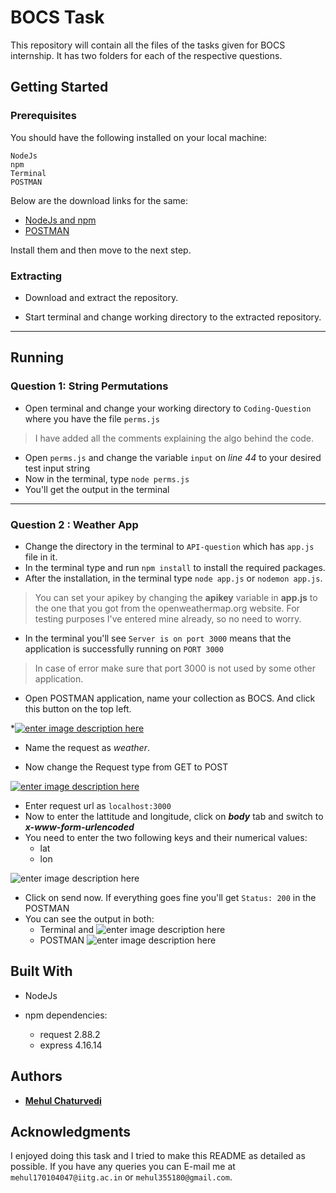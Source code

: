 
# BOCS Task

This repository will contain all the files of the tasks given for BOCS internship.
It has two folders for each of the respective questions.
  

## Getting Started

### Prerequisites

  

You should have the following installed on your local machine:

  

```
NodeJs
npm
Terminal
POSTMAN
```

Below are the download links for the same:

*  [NodeJs and npm](https://nodejs.org/en/download/)
*  [POSTMAN](https://www.postman.com/downloads/)

  

Install them and then move to the next step.

  
  

### Extracting

  

* Download and extract the repository.

* Start terminal and change working directory to the extracted repository.

<hr>
  

## Running

### Question 1: String Permutations
* Open terminal and change your working directory to ```Coding-Question``` where you have the file ```perms.js```
> I have added all the comments explaining the algo behind the code.
* Open ```perms.js``` and change the variable ```input``` on *line 44* to your desired test input string
* Now in the terminal, type ```node perms.js```
* You'll get the output in the terminal


<hr>

### Question 2 : Weather App
* Change the directory in the terminal to ```API-question``` which has ```app.js``` file in it.
* In the terminal type and run ```npm install``` to install the required packages.
* After the installation, in the terminal type ```node app.js``` or ```nodemon app.js```.

> You can set your apikey by changing the **apikey** variable in **app.js** to the one that you got from the openweathermap.org website. For testing purposes I've entered mine already, so no need to worry.

* In the terminal you'll see ```Server is on port 3000``` means that the application is successfully running on ```PORT 3000```

> In case of error make sure that port 3000 is not used by some other application.
*  Open POSTMAN application, name your collection as BOCS. And click this button on the top left.
    

*[![enter image description here](https://camo.githubusercontent.com/aaf010cbf4f68ccb8c18d53d9f1c6559759dc05d/68747470733a2f2f6c6561726e696e672d73657276696365732d6d656469612e627269676874636f76652e636f6d2f646f632d6173736574732f6e6f64652f31373931392d7573652d706f73746d616e2d687474702d72657175657374732f6e6f646531373931392d6372656174652d6e65772d726571756573742e706e67)](https://camo.githubusercontent.com/aaf010cbf4f68ccb8c18d53d9f1c6559759dc05d/68747470733a2f2f6c6561726e696e672d73657276696365732d6d656469612e627269676874636f76652e636f6d2f646f632d6173736574732f6e6f64652f31373931392d7573652d706f73746d616e2d687474702d72657175657374732f6e6f646531373931392d6372656174652d6e65772d726571756573742e706e67)

-   Name the request as  _weather_.
    
-   Now change the Request type from GET to POST
    

[![enter image description here](https://camo.githubusercontent.com/4fd8e25d5e29db3202251845c3ad40a04577a64b/68747470733a2f2f692e696d6775722e636f6d2f635734377177772e706e67)](https://camo.githubusercontent.com/4fd8e25d5e29db3202251845c3ad40a04577a64b/68747470733a2f2f692e696d6775722e636f6d2f635734377177772e706e67)

* Enter request url as ```localhost:3000```
* Now to enter the lattitude and longitude, click on ***body*** tab and switch to ***x-www-form-urlencoded*** 
* You need to enter the two following keys and their numerical values:
	* lat
	* lon
	
![enter image description here](https://i.imgur.com/7kskwpD.png)
* Click on send now. If everything goes fine you'll get ```Status: 200``` in the POSTMAN
* You can see the output in both:
	* Terminal and
	![enter image description here](https://i.imgur.com/Vhh1zc6.png)
	*  POSTMAN
![enter image description here](https://i.imgur.com/6DTxrbz.png)


## Built With

  

* NodeJs

* npm dependencies:
	* request 2.88.2
	* express 4.16.14

## Authors

  

*  **[Mehul Chaturvedi](https://github.com/Mehulcoder)**

  
  

## Acknowledgments

  

I enjoyed doing this task and I tried to make this README as detailed as possible. If you have any queries you can E-mail me at ```mehul170104047@iitg.ac.in``` or ```mehul355180@gmail.com```.

